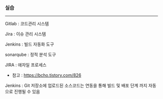 ### 실습

---

Gitlab : 코드관리 시스템

Jira : 이슈 관리 시스템

Jenkins : 빌드 자동화 도구

sonarqube : 정적 분석 도구



JIRA : 애자일 프로세스

- 참고 : https://bcho.tistory.com/826

Jenkins : Git 저장소에 업로드된 소스코드는 연동을 통해 빌드 및 배포 단계 까지 자동으로 진행될 수 있음

